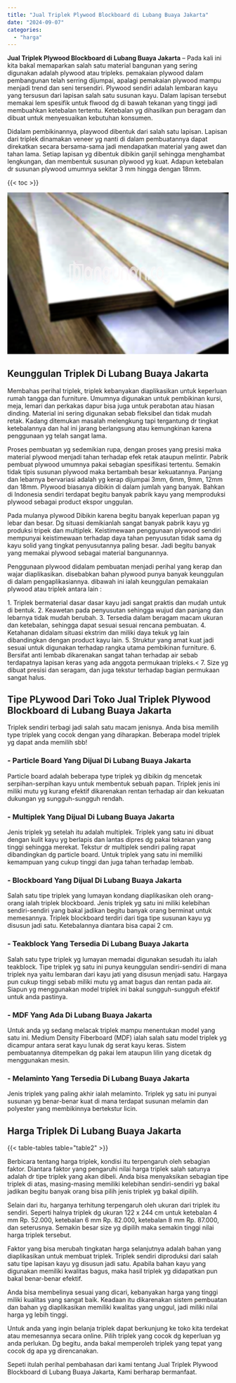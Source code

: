 ```yaml
---
title: "Jual Triplek Plywood Blockboard di Lubang Buaya Jakarta"
date: "2024-09-07"
categories: 
  - "harga"
---
```


**Jual Triplek Plywood Blockboard di Lubang Buaya Jakarta** – Pada kali ini kita bakal memaparkan salah satu material bangunan yang sering digunakan adalah plywood atau tripleks. pemakaian plywood dalam pembangunan telah serring dijumpai, apalagi pemakaian plywood mampu menjadi trend dan seni tersendiri. Plywood sendiri adalah lembaran kayu yang tersusun dari lapisan salah satu susunan kayu. Dalam lapisan tersebut memakai lem spesifik untuk flwood dg di bawah tekanan yang tinggi jadi membuahkan ketebalan tertentu. Ketebalan yg dihasilkan pun beragam dan dibuat untuk menyesuaikan kebutuhan konsumen.

Didalam pembikinannya, playwood dibentuk dari salah satu lapisan. Lapisan dari triplek dinamakan veneer yg nanti di dalam pembuatannya dapat direkatkan secara bersama-sama jadi mendapatkan material yang awet dan tahan lama. Setiap lapisan yg dibentuk dibikin ganjil sehingga menghambat lengkungan, dan membentuk susunan plywood yg kuat. Adapun ketebalan dr susunan plywood umumnya sekitar 3 mm hingga dengan 18mm.

{{< toc >}}

![Jual Triplek Plywood Blockboard di Lubang Buaya Jakarta](/images/jual-triplek-murah-26.png)

## Keunggulan Triplek Di Lubang Buaya Jakarta

Membahas perihal triplek, triplek kebanyakan diaplikasikan untuk keperluan rumah tangga dan furniture. Umumnya digunakan untuk pembikinan kursi, meja, lemari dan perkakas dapur bisa juga untuk perabotan atau hiasan dinding. Material ini sering digunakan sebab fleksibel dan tidak mudah retak. Kadang ditemukan masalah melengkung tapi tergantung dr tingkat ketebalannya dan hal ini jarang berlangsung atau kemungkinan karena penggunaan yg telah sangat lama.

Proses pembuatan yg sedemikian rupa, dengan proses yang presisi maka material plywood menjadi tahan terhadap efek retak ataupun melintir. Pabrik pembuat plywood umumnya pakai sebagian spesifikasi tertentu. Semakin tidak tipis susunan plywood maka bertambah besar kekuatannya. Panjang dan lebarnya bervariasi adalah yg kerap dijumpai 3mm, 6mm, 9mm, 12mm dan 18mm. Plywood biasanya dibikin di dalam jumlah yang banyak. Bahkan di Indonesia sendiri terdapat begitu banyak pabrik kayu yang memproduksi plywood sebagai product ekspor unggulan.

Pada mulanya plywood Dibikin karena begitu banyak keperluan papan yg lebar dan besar. Dg situasi demikianlah sangat banyak pabrik kayu yg produksi tripek dan multiplek. Keistimewaan penggunaan plywood sendiri mempunyai keistimewaan terhadap daya tahan penyusutan tidak sama dg kayu solid yang tingkat penyusutannya paling besar. Jadi begitu banyak yang memakai plywood sebagai material bangunannya.

Penggunaan plywood didalam pembuatan menjadi perihal yang kerap dan wajar diaplikasikan. disebabkan bahan plywood punya banyak keunggulan di dalam pengaplikasiannya. dibawah ini ialah keunggulan pemakaian plywood atau triplek antara lain :

1\. Triplek bermaterial dasar dasar kayu jadi sangat praktis dan mudah untuk di bentuk. 2. Keawetan pada penyusutan sehingga wujud dan panjang dan lebarnya tidak mudah berubah. 3. Tersedia dalam beragam macam ukuran dan ketebalan, sehingga dapat sesuai sesuai rencana pembuatan. 4. Ketahanan didalam situasi ekstrim dan miliki daya tekuk yg lain dibandingkan dengan product kayu lain. 5. Struktur yang amat kuat jadi sesuai untuk digunakan terhadap rangka utama pembikinan furniture. 6. Bersifat anti lembab dikarenakan sangat tahan terhadap air sebab terdapatnya lapisan keras yang ada anggota permukaan tripleks.< 7. Size yg dibuat presisi dan seragam, dan juga tekstur terhadap bagian permukaan sangat halus.

## Tipe PLywood Dari Toko Jual Triplek Plywood Blockboard di Lubang Buaya Jakarta

Triplek sendiri terbagi jadi salah satu macam jenisnya. Anda bisa memilih type triplek yang cocok dengan yang diharapkan. Beberapa model triplek yg dapat anda memilih sbb!

### \- Particle Board Yang Dijual Di Lubang Buaya Jakarta

Particle board adalah beberapa type triplek yg dibikin dg mencetak serpihan-serpihan kayu untuk membentuk sebuah papan. Triplek jenis ini miliki mutu yg kurang efektif dikarenakan rentan terhadap air dan kekuatan dukungan yg sungguh-sungguh rendah.

### \- Multiplek Yang Dijual Di Lubang Buaya Jakarta

Jenis triplek yg setelah itu adalah multiplek. Triplek yang satu ini dibuat dengan kulit kayu yg berlapis dan lantas dipres dg pakai tekanan yang tinggi sehingga merekat. Tekstur dr multiplek sendiri paling rapat dibandingkan dg particle board. Untuk triplek yang satu ini memiliki kemampuan yang cukup tinggi dan juga tahan terhadap lembab.

### \- Blockboard Yang Dijual Di Lubang Buaya Jakarta

Salah satu tipe triplek yang lumayan kondang diaplikasikan oleh orang-orang ialah triplek blockboard. Jenis triplek yg satu ini miliki kelebihan sendiri-sendiri yang bakal jadikan begitu banyak orang berminat untuk memesannya. Triplek blockboard terdiri dari tiga tipe susunan kayu yg disusun jadi satu. Ketebalannya diantara bisa capai 2 cm.

### \- Teakblock Yang Tersedia Di Lubang Buaya Jakarta

Salah satu type triplek yg lumayan memadai digunakan sesudah itu ialah teakblock. Tipe triplek yg satu ini punya keunggulan sendiri-sendiri di mana triplek nya yaitu lembaran dari kayu jati yang disusun menjadi satu. Hargaya pun cukup tinggi sebab miliki mutu yg amat bagus dan rentan pada air. Siapun yg menggunakan model triplek ini bakal sungguh-sungguh efektif untuk anda pastinya.

### \- MDF Yang Ada Di Lubang Buaya Jakarta

Untuk anda yg sedang melacak triplek mampu menentukan model yang satu ini. Medium Density Fiberboard (MDF) ialah salah satu model triplek yg dicampur antara serat kayu lunak dg serat kayu keras. Sistem pembuatannya ditempelkan dg pakai lem ataupun lilin yang dicetak dg menggunakan mesin.

### \- Melaminto Yang Tersedia Di Lubang Buaya Jakarta

Jenis triplek yang paling akhir ialah melaminto. Triplek yg satu ini punyai susunan yg benar-benar kuat di mana terdapat susunan melamin dan polyester yang membikinnya bertekstur licin.

## Harga Triplek Di Lubang Buaya Jakarta

{{< table-tables table="table2" >}}

Berbicara tentang harga triplek, kondisi itu terpengaruh oleh sebagian faktor. Diantara faktor yang pengaruhi nilai harga triplek salah satunya adalah dr tipe triplek yang akan dibeli. Anda bisa menyaksikan sebagian tipe triplek di atas, masing-masing memiliki kelebihan sendiri-sendiri yg bakal jadikan begitu banyak orang bisa pilih jenis triplek yg bakal dipilih.

Selain dari itu, harganya terhitung terpengaruh oleh ukuran dari triplek itu sendiri. Seperti halnya triplek dg ukuran 122 x 244 cm untuk ketebalan 4 mm Rp. 52.000, ketebalan 6 mm Rp. 82.000, ketebalan 8 mm Rp. 87.000, dan seterusnya. Semakin besar size yg dipilih maka semakin tinggi nilai harga triplek tersebut.

Faktor yang bisa merubah tingkatan harga selanjutnya adalah bahan yang diaplikasikan untuk membuat triplek. Triplek sendiri diproduksi dari salah satu tipe lapisan kayu yg disusun jadi satu. Apabila bahan kayu yang digunakan memiliki kwalitas bagus, maka hasil triplek yg didapatkan pun bakal benar-benar efektif.

Anda bisa membelinya sesuai yang dicari, kebanyakan harga yang tinggi miliki kualitas yang sangat baik. Keadaan itu dikarenakan sistem pembuatan dan bahan yg diaplikasikan memiliki kwalitas yang unggul, jadi miliki nilai harga yg lebih tinggi.

Untuk anda yang ingin belanja triplek dapat berkunjung ke toko kita terdekat atau memesannya secara online. Pilih triplek yang cocok dg keperluan yg anda perlukan. Dg begitu, anda bakal memperoleh triplek yang tepat yang cocok dg apa yg direncanakan.

Sepeti itulah perihal pembahasan dari kami tentang Jual Triplek Plywood Blockboard di Lubang Buaya Jakarta, Kami berharap bermanfaat.
